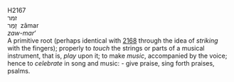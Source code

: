 <body>
  <p>H2167<br>  זמר  <br> זָמַר  ‎  zâmar  <br><i>zaw-mar‘ </i><br>A primitive root (perhaps identical with <a href="h2168.htm">2168</a> through the idea of <i>striking</i> with the fingers); properly to <i>touch</i> the strings or parts of a musical instrument, that is, <i>play</i> upon it; to make <i>music</i>, accompanied by the voice; hence to <i>celebrate</i> in song and music: - give praise, sing forth praises, psalms.<br></p>
 </body>